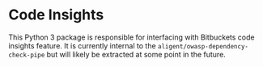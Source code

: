 # Code Insights
This Python 3 package is responsible for interfacing with Bitbuckets code insights feature.
It is currently internal to the `aligent/owasp-dependency-check-pipe` but will likely be extracted at some point in the future.
